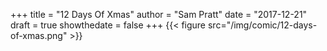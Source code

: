 +++
title = "12 Days Of Xmas"
author = "Sam Pratt"
date = "2017-12-21"
draft = true
showthedate = false
+++
{{< figure src="/img/comic/12-days-of-xmas.png" >}}